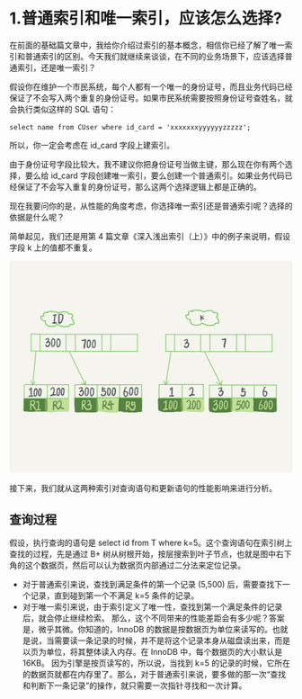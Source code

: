 # 1.普通索引和唯一索引，应该怎么选择?

在前面的基础篇文章中，我给你介绍过索引的基本概念，相信你已经了解了唯一索引和普通索引的区别。今天我们就继续来谈谈，在不同的业务场景下，应该选择普通索引，还是唯一索引？

假设你在维护一个市民系统，每个人都有一个唯一的身份证号，而且业务代码已经保证了不会写入两个重复的身份证号。如果市民系统需要按照身份证号查姓名，就会执行类似这样的 SQL 语句：

```
select name from CUser where id_card = 'xxxxxxxyyyyyyzzzzz';
```

所以，你一定会考虑在 id\_card 字段上建索引。

由于身份证号字段比较大，我不建议你把身份证号当做主键，那么现在你有两个选择，要么给 id\_card 字段创建唯一索引，要么创建一个普通索引。如果业务代码已经保证了不会写入重复的身份证号，那么这两个选择逻辑上都是正确的。

现在我要问你的是，从性能的角度考虑，你选择唯一索引还是普通索引呢？选择的依据是什么呢？

简单起见，我们还是用第 4 篇文章《深入浅出索引（上）》中的例子来说明，假设字段 k 上的值都不重复。

![](/static/image/1ed9536031d6698570ea175a7b7f9a46.png)

接下来，我们就从这两种索引对查询语句和更新语句的性能影响来进行分析。

## 查询过程

假设，执行查询的语句是 select id from T where k=5。这个查询语句在索引树上查找的过程，先是通过 B+ 树从树根开始，按层搜索到叶子节点，也就是图中右下角的这个数据页，然后可以认为数据页内部通过二分法来定位记录。

* 对于普通索引来说，查找到满足条件的第一个记录 \(5,500\) 后，需要查找下一个记录，直到碰到第一个不满足 k=5 条件的记录。
* 对于唯一索引来说，由于索引定义了唯一性，查找到第一个满足条件的记录后，就会停止继续检索。
  那么，这个不同带来的性能差距会有多少呢？答案是，微乎其微。你知道的，InnoDB 的数据是按数据页为单位来读写的。也就是说，当需要读一条记录的时候，并不是将这个记录本身从磁盘读出来，而是以页为单位，将其整体读入内存。在 InnoDB 中，每个数据页的大小默认是 16KB。
  因为引擎是按页读写的，所以说，当找到 k=5 的记录的时候，它所在的数据页就都在内存里了。那么，对于普通索引来说，要多做的那一次“查找和判断下一条记录”的操作，就只需要一次指针寻找和一次计算。



